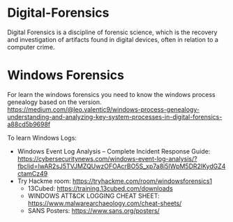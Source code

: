 # Digital-Forensics
Digital Forensics is a discipline of forensic science, which is the recovery and investigation of artifacts found in digital devices, often in relation to a computer crime.


# Windows Forensics

For learn the windows forensics you need to know the windows process genealogy based on the version.  
https://medium.com/@leo.valentic9/windows-process-genealogy-understanding-and-analyzing-key-system-processes-in-digital-forensics-a88cd5b9698f

To learn Windows Logs:
  * Windows Event Log Analysis – Complete Incident Response Guide: 
    https://cybersecuritynews.com/windows-event-log-analysis/?fbclid=IwAR2sJ5TVJMZQUwzOFOAcrBO5S_xp7a8i5IWpM5DR2lKydGZ4ctamCz49
  * Try Hackme room:
    https://tryhackme.com/room/windowsforensics1
	* 13Cubed:
	  https://training.13cubed.com/downloads
	* WINDOWS ATT&CK LOGGING CHEAT SHEET: 
	  https://www.malwarearchaeology.com/cheat-sheets/
	* SANS Posters:
	  https://www.sans.org/posters/
